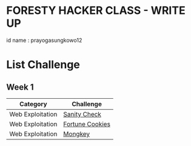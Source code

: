 # FORESTY HACKER CLASS - WRITE UP
id name : prayogasungkowo12

# List Challenge

## Week 1
| Category | Challenge |
| --- | --- |
| Web Exploitation | [Sanity Check](https://github.com/yogasungkowo/CTF-WRITEUP/blob/e701802d66e696b2df69a7ef0c547b5e90b1340f/Sanity_Check.md)
| Web Exploitation | [Fortune Cookies](https://github.com/yogasungkowo/CTF-WRITEUP/blob/159ec27567433d31ea4e329e6196d430680e6560/Fortune_Cookies.md)
| Web Exploitation | [Mongkey](https://github.com/yogasungkowo/CTF-WRITEUP/blob/d606095efdadf490e377b0316c2c720430701c9b/Mongkey.md)




